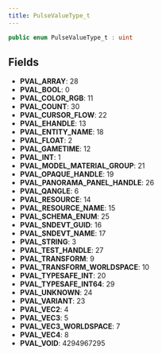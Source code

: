 ```yaml
---
title: PulseValueType_t
---
```


```csharp
public enum PulseValueType_t : uint
```

## Fields

- **PVAL_ARRAY**: 28
- **PVAL_BOOL**: 0
- **PVAL_COLOR_RGB**: 11
- **PVAL_COUNT**: 30
- **PVAL_CURSOR_FLOW**: 22
- **PVAL_EHANDLE**: 13
- **PVAL_ENTITY_NAME**: 18
- **PVAL_FLOAT**: 2
- **PVAL_GAMETIME**: 12
- **PVAL_INT**: 1
- **PVAL_MODEL_MATERIAL_GROUP**: 21
- **PVAL_OPAQUE_HANDLE**: 19
- **PVAL_PANORAMA_PANEL_HANDLE**: 26
- **PVAL_QANGLE**: 6
- **PVAL_RESOURCE**: 14
- **PVAL_RESOURCE_NAME**: 15
- **PVAL_SCHEMA_ENUM**: 25
- **PVAL_SNDEVT_GUID**: 16
- **PVAL_SNDEVT_NAME**: 17
- **PVAL_STRING**: 3
- **PVAL_TEST_HANDLE**: 27
- **PVAL_TRANSFORM**: 9
- **PVAL_TRANSFORM_WORLDSPACE**: 10
- **PVAL_TYPESAFE_INT**: 20
- **PVAL_TYPESAFE_INT64**: 29
- **PVAL_UNKNOWN**: 24
- **PVAL_VARIANT**: 23
- **PVAL_VEC2**: 4
- **PVAL_VEC3**: 5
- **PVAL_VEC3_WORLDSPACE**: 7
- **PVAL_VEC4**: 8
- **PVAL_VOID**: 4294967295

